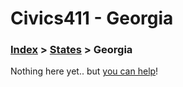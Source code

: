 # Civics411 - Georgia

### [Index](../../README.md) > [States](../) > Georgia

Nothing here yet.. but [you can help](../../CONTRIBUTING.md)!
